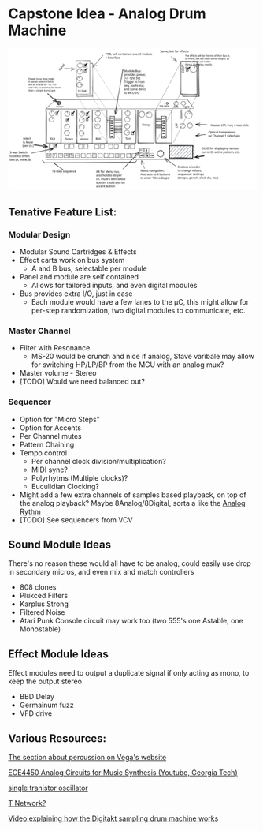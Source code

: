 # Capstone Idea - Analog Drum Machine



![Untitled-2021-08-15-0126](exclidraw.svg)

## Tenative Feature List:

### Modular Design

- Modular Sound Cartridges & Effects
- Effect carts work on bus system
  - A and B bus, selectable per module
- Panel and module are self contained
  - Allows for tailored inputs, and even digital modules
- Bus provides extra I/O, just in case
  - Each module would have a few lanes to the μC, this might allow for per-step randomization, two digital modules to communicate, etc.

### Master Channel

- Filter with Resonance
  - MS-20 would be crunch and nice if analog, Stave varibale may allow for switching HP/LP/BP from the MCU with an analog mux?
- Master volume - Stereo
- [TODO] Would we need balanced out?

### Sequencer

- Option for "Micro Steps"
- Option for Accents
- Per Channel mutes
- Pattern Chaining
- Tempo control
  - Per channel clock division/multiplication?
  - MIDI sync?
  - Polyrhytms (Multiple clocks)?
  - Euculidian Clocking?
- Might add a few extra channels of samples based playback, on top of the analog playback? Maybe 8Analog/8Digital, sorta a like the [Analog Rythm](https://www.elektron.se/products/analog-rytm-mkii/)
- [TODO] See sequencers from VCV 

## Sound Module Ideas

There's no reason these would all have to be analog, could easily use drop in secondary micros, and even mix and match controllers

- 808 clones
- Plukced Filters
- Karplus Strong
- Filtered Noise
- Atari Punk Console circuit may work too (two 555's one Astable, one Monostable)

## Effect Module Ideas

Effect modules need to output a duplicate signal if only acting as mono, to keep the output stereo

* BBD Delay
* Germainum fuzz
* VFD drive

## Various Resources:

[The section about percussion on Vega's website](https://opguides.info/music/instruments/perc/)

[ECE4450 Analog Circuits for Music Synthesis (Youtube, Georgia Tech)](https://www.youtube.com/watch?v=mYk8r3QlNi8&list=PLOunECWxELQS5bMdWo9VhmZtsCjhjYNcV)

[single tranistor oscillator](https://www.youtube.com/watch?v=zCTLeNxge54)

[T Network?](https://www.perfectcircuit.com/addac-103-black.html)

[Video explaining how the Digitakt sampling drum machine works](https://www.youtube.com/watch?v=MXexVHNO0ms)

